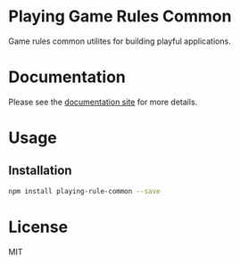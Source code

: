 Playing Game Rules Common
=========================

Game rules common utilites for building playful applications.

# Documentation

Please see the [documentation site](https://playingio.github.io) for more details.

# Usage

## Installation

```bash
npm install playing-rule-common --save
```

# License

MIT